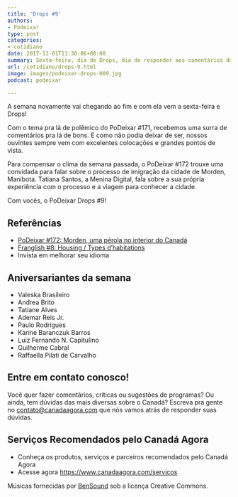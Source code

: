```yaml
---
title: 'Drops #9'
authors:
- Podeixar
type: post
categories:
- cotidiano
date: 2017-12-01T11:30:06+00:00
summary: Sexta-feira, dia de Drops, dia de responder aos comentários dos nossos ouvintes!
url: /cotidiano/drops-9.html
image: images/podeixar-drops-009.jpg
podcast: podeixar

---
```

A semana novamente vai chegando ao fim e com ela vem a sexta-feira e Drops!

Com o tema pra lá de polêmico do PoDeixar #171, recebemos uma surra de comentários pra lá de bons. E como não podia deixar de ser, nossos ouvintes sempre vem com excelentes colocações e grandes pontos de vista.

Para compensar o clima da semana passada, o PoDeixar #172 trouxe uma convidada para falar sobre o processo de imigração da cidade de Morden, Manibota. Tatiana Santos, a Menina Digital, fala sobre a sua própria experiência com o processo e a viagem para conhecer a cidade.

Com vocês, o PoDeixar Drops #9!



## Referências

  * [PoDeixar #172: Morden, uma pérola no interior do Canadá][1]
  * [Franglish #8: Housing / Types d&#8217;habitations][2]
  * Invista em melhorar seu idioma

## Aniversariantes da semana

  * Valeska Brasileiro
  * Andrea Brito
  * Tatiane Alves
  * Ademar Reis Jr.
  * Paulo Rodrigues
  * Karine Baranczuk Barros
  * Luiz Fernando N. Capitulino
  * Guilherme Cabral
  * Raffaella Pilati de Carvalho

## Entre em contato conosco!

Você quer fazer comentários, críticas ou sugestões de programas? Ou ainda, tem dúvidas das mais diversas sobre o Canadá? Escreva pra gente no <contato@canadaagora.com> que nós vamos atrás de responder suas dúvidas.

## Serviços Recomendados pelo Canadá Agora

  * Conheça os produtos, serviços e parceiros recomendados pelo Canadá Agora
  * Acesse agora <https://www.canadaagora.com/servicos>

Músicas fornecidas por <a href="http://www.bensound.com/" target="_blank" rel="noopener noreferrer">BenSound</a> sob a licença Creative Commons.

 [1]: https://www.canadaagora.com/podeixar/morden-uma-perola-no-interior-do-canada.html
 [2]: https://www.canadaagora.com/franglish/housing-types-types-dhabitations.html